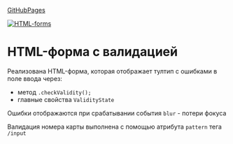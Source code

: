 [GitHubPages](https://go5710264.github.io/html-forms/)

[![HTML-forms](https://github.com/Go5710264/html-forms/actions/workflows/github-actions-demo.yml/badge.svg)](https://github.com/Go5710264/html-forms/actions/workflows/github-actions-demo.yml)

# HTML-форма с валидацией 

Реализована HTML-форма, которая отображает тултип с ошибками в поле ввода через:
* метод `.checkValidity();`
* главные свойства `ValidityState`

Ошибки отображаются при срабатывании события `blur` - потери фокуса

Валидация номера карты выполнена с помощью атрибута `pattern` тега `/input`

